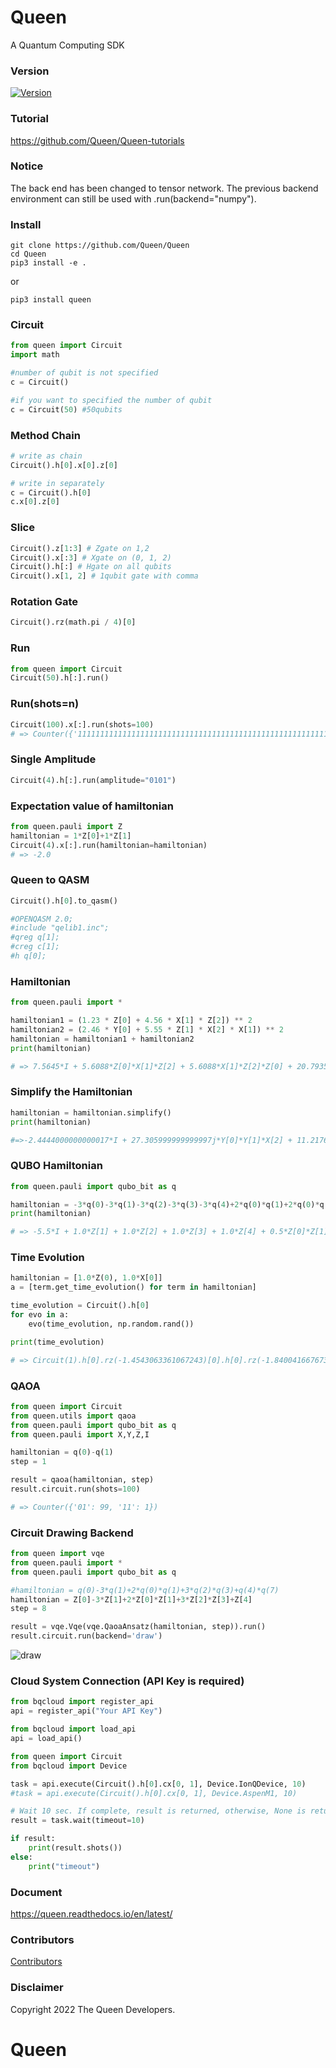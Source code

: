 # Queen

A Quantum Computing SDK

### Version

[![Version](https://badge.fury.io/py/queen.svg)](https://badge.fury.io/py/queen)

### Tutorial

https://github.com/Queen/Queen-tutorials

### Notice

The back end has been changed to tensor network. The previous backend environment can still be used with .run(backend="numpy").

### Install

```
git clone https://github.com/Queen/Queen
cd Queen
pip3 install -e .
```

or

```
pip3 install queen
```

### Circuit

```python
from queen import Circuit
import math

#number of qubit is not specified
c = Circuit()

#if you want to specified the number of qubit
c = Circuit(50) #50qubits
```

### Method Chain

```python
# write as chain
Circuit().h[0].x[0].z[0]

# write in separately
c = Circuit().h[0]
c.x[0].z[0]
```

### Slice

```python
Circuit().z[1:3] # Zgate on 1,2
Circuit().x[:3] # Xgate on (0, 1, 2)
Circuit().h[:] # Hgate on all qubits
Circuit().x[1, 2] # 1qubit gate with comma
```

### Rotation Gate

```python
Circuit().rz(math.pi / 4)[0]
```

### Run

```python
from queen import Circuit
Circuit(50).h[:].run()
```

### Run(shots=n)

```python
Circuit(100).x[:].run(shots=100)
# => Counter({'1111111111111111111111111111111111111111111111111111111111111111111111111111111111111111111111111111': 100})
```

### Single Amplitude

```python
Circuit(4).h[:].run(amplitude="0101")
```

### Expectation value of hamiltonian

```python
from queen.pauli import Z
hamiltonian = 1*Z[0]+1*Z[1]
Circuit(4).x[:].run(hamiltonian=hamiltonian)
# => -2.0
```

### Queen to QASM

```python
Circuit().h[0].to_qasm()

#OPENQASM 2.0;
#include "qelib1.inc";
#qreg q[1];
#creg c[1];
#h q[0];
```

### Hamiltonian

```python
from queen.pauli import *

hamiltonian1 = (1.23 * Z[0] + 4.56 * X[1] * Z[2]) ** 2
hamiltonian2 = (2.46 * Y[0] + 5.55 * Z[1] * X[2] * X[1]) ** 2
hamiltonian = hamiltonian1 + hamiltonian2
print(hamiltonian)

# => 7.5645*I + 5.6088*Z[0]*X[1]*Z[2] + 5.6088*X[1]*Z[2]*Z[0] + 20.793599999999998*X[1]*Z[2]*X[1]*Z[2] + 13.652999999999999*Y[0]*Z[1]*X[2]*X[1] + 13.652999999999999*Z[1]*X[2]*X[1]*Y[0] + 30.8025*Z[1]*X[2]*X[1]*Z[1]*X[2]*X[1]
```

### Simplify the Hamiltonian

```python
hamiltonian = hamiltonian.simplify()
print(hamiltonian)

#=>-2.4444000000000017*I + 27.305999999999997j*Y[0]*Y[1]*X[2] + 11.2176*Z[0]*X[1]*Z[2]
```

### QUBO Hamiltonian

```python
from queen.pauli import qubo_bit as q

hamiltonian = -3*q(0)-3*q(1)-3*q(2)-3*q(3)-3*q(4)+2*q(0)*q(1)+2*q(0)*q(2)+2*q(0)*q(3)+2*q(0)*q(4)
print(hamiltonian)

# => -5.5*I + 1.0*Z[1] + 1.0*Z[2] + 1.0*Z[3] + 1.0*Z[4] + 0.5*Z[0]*Z[1] + 0.5*Z[0]*Z[2] + 0.5*Z[0]*Z[3] - 0.5*Z[0] + 0.5*Z[0]*Z[4]
```

### Time Evolution

```python
hamiltonian = [1.0*Z(0), 1.0*X[0]]
a = [term.get_time_evolution() for term in hamiltonian]

time_evolution = Circuit().h[0]
for evo in a:
    evo(time_evolution, np.random.rand())

print(time_evolution)

# => Circuit(1).h[0].rz(-1.4543063361067243)[0].h[0].rz(-1.8400416676737137)[0].h[0]
```

### QAOA

```python
from queen import Circuit
from queen.utils import qaoa
from queen.pauli import qubo_bit as q
from queen.pauli import X,Y,Z,I

hamiltonian = q(0)-q(1)
step = 1

result = qaoa(hamiltonian, step)
result.circuit.run(shots=100)

# => Counter({'01': 99, '11': 1})
```

### Circuit Drawing Backend

```python
from queen import vqe
from queen.pauli import *
from queen.pauli import qubo_bit as q

#hamiltonian = q(0)-3*q(1)+2*q(0)*q(1)+3*q(2)*q(3)+q(4)*q(7)
hamiltonian = Z[0]-3*Z[1]+2*Z[0]*Z[1]+3*Z[2]*Z[3]+Z[4]
step = 8

result = vqe.Vqe(vqe.QaoaAnsatz(hamiltonian, step)).run()
result.circuit.run(backend='draw')
```

![draw](https://raw.githubusercontent.com/Queen/Queen/master/draw.png)

### Cloud System Connection (API Key is required)

```python
from bqcloud import register_api
api = register_api("Your API Key")

from bqcloud import load_api
api = load_api()

from queen import Circuit
from bqcloud import Device

task = api.execute(Circuit().h[0].cx[0, 1], Device.IonQDevice, 10)
#task = api.execute(Circuit().h[0].cx[0, 1], Device.AspenM1, 10)

# Wait 10 sec. If complete, result is returned, otherwise, None is returned.
result = task.wait(timeout=10)

if result:
    print(result.shots())
else:
    print("timeout")
```

### Document

https://queen.readthedocs.io/en/latest/

### Contributors

[Contributors](https://github.com/Queen/Queen/graphs/contributors)

### Disclaimer

Copyright 2022 The Queen Developers.

# Queen

